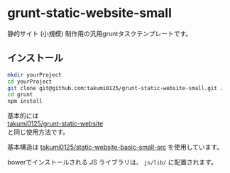 grunt-static-website-small
===============================

静的サイト (小規模) 制作用の汎用gruntタスクテンプレートです。

## インストール
```bash
mkdir yourProject
cd yourProject
git clone git@github.com:takumi0125/grunt-static-website-small.git .
cd grunt
npm install
```

基本的には  
<a href="https://github.com/takumi0125/grunt-static-website" target="_blank">takumi0125/grunt-static-website</a>  
と同じ使用方法です。

基本構造は
<a href="https://github.com/takumi0125/static-website-basic-small-src" target="_blank">takumi0125/static-website-basic-small-src</a>
を使用しています。

bowerでインストールされる JS ライブラリは、 `js/lib/` に配置されます。
